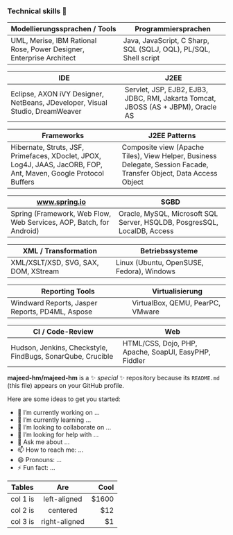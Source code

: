 ### Technical skills 👋

| Modellierungssprachen / Tools | Programmiersprachen |
|---|---|
| UML, Merise, IBM Rational Rose, Power Designer, Enterprise Architect | Java, JavaScript, C Sharp, SQL (SQLJ, OQL), PL/SQL, Shell script |

| IDE | J2EE |
|---|---|
| Eclipse, AXON iVY Designer, NetBeans, JDeveloper, Visual Studio, DreamWeaver | Servlet, JSP, EJB2, EJB3, JDBC, RMI, Jakarta Tomcat, JBOSS (AS + JBPM), Oracle AS |

| Frameworks | J2EE Patterns |
|---|---|
| Hibernate, Struts, JSF, Primefaces, XDoclet, JPOX, Log4J, JAAS, JacORB, FOP, Ant, Maven, Google Protocol Buffers | Composite view (Apache Tiles), View Helper, Business Delegate, Session Facade, Transfer Object, Data Access Object |

| www.spring.io | SGBD |
|---|---|
| Spring (Framework, Web Flow, Web Services, AOP, Batch, for Android) | Oracle, MySQL, Microsoft SQL Server, HSQLDB, PosgresSQL, LocalDB, Access |

| XML / Transformation | Betriebssysteme |
|---|---|
| XML/XSLT/XSD, SVG, SAX, DOM, XStream | Linux (Ubuntu, OpenSUSE, Fedora), Windows |

| Reporting Tools | Virtualisierung |
|---|---|
| Windward Reports, Jasper Reports, PD4ML, Aspose | VirtualBox, QEMU, PearPC, VMware |

| CI / Code-Review | Web |
|---|---|
| Hudson, Jenkins, Checkstyle, FindBugs, SonarQube, Crucible | HTML/CSS, Dojo, PHP, Apache, SoapUI, EasyPHP, Fiddler |


**majeed-hm/majeed-hm** is a ✨ _special_ ✨ repository because its `README.md` (this file) appears on your GitHub profile.

Here are some ideas to get you started:

- 🔭 I’m currently working on ...
- 🌱 I’m currently learning ...
- 👯 I’m looking to collaborate on ...
- 🤔 I’m looking for help with ...
- 💬 Ask me about ...
- 📫 How to reach me: ...
- 😄 Pronouns: ...
- ⚡ Fun fact: ...

| Tables   |      Are      |  Cool |
|----------|:-------------:|------:|
| col 1 is |  left-aligned | $1600 |
| col 2 is |    centered   |   $12 |
| col 3 is | right-aligned |    $1 |
